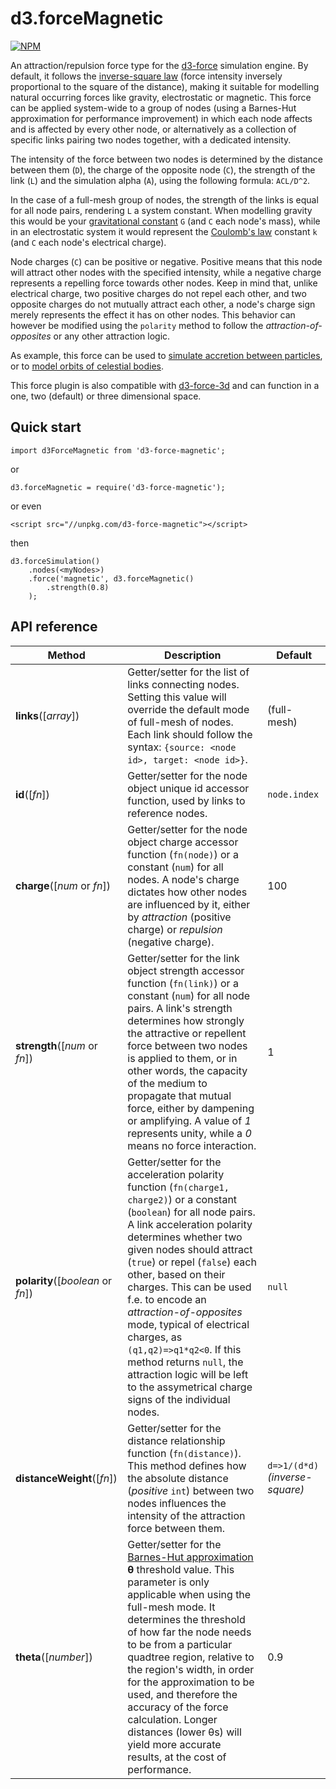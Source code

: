 # d3.forceMagnetic

[![NPM](https://nodei.co/npm/d3-force-magnetic.png?compact=true)](https://nodei.co/npm/d3-force-magnetic/)

An attraction/repulsion force type for the [d3-force](https://github.com/d3/d3-force) simulation engine. By default, it follows the [inverse-square law](https://en.wikipedia.org/wiki/Inverse-square_law) (force intensity inversely proportional to the square of the distance), making it suitable for modelling natural occurring forces like gravity, electrostatic or magnetic.
This force can be applied system-wide to a group of nodes (using a Barnes-Hut approximation for performance improvement) in which each node affects and is affected by every other node, or alternatively as a collection of specific links pairing two nodes together, with a dedicated intensity.

The intensity of the force between two nodes is determined by the distance between them (`D`), the charge of the opposite node (`C`), the strength of the link (`L`) and the simulation alpha (`A`), using the following formula: `ACL/D^2`.

In the case of a full-mesh group of nodes, the strength of the links is equal for all node pairs, rendering `L` a system constant. When modelling gravity this would be your [gravitational constant](https://en.wikipedia.org/wiki/Gravitational_constant) `G` (and `C` each node's mass), while in an electrostatic system it would represent the [Coulomb's law](https://en.wikipedia.org/wiki/Coulomb%27s_law) constant `k` (and `C` each node's electrical charge).

Node charges (`C`) can be positive or negative. Positive means that this node will attract other nodes with the specified intensity, while a negative charge represents a repelling force towards other nodes. Keep in mind that, unlike electrical charge, two positive charges do not repel each other, and two opposite charges do not mutually attract each other, a node's charge sign merely represents the effect it has on other nodes. This behavior can however be modified using the `polarity` method to follow the *attraction-of-opposites* or any other attraction logic.

As example, this force can be used to [simulate accretion between particles](https://bl.ocks.org/vasturiano/27fbd16d7e9131fbc8e8e93113f9896c), or to [model orbits of celestial bodies](https://bl.ocks.org/vasturiano/54dd054d22be863da5afe2db02e033e2).

This force plugin is also compatible with [d3-force-3d](https://github.com/vasturiano/d3-force-3d) and can function in a one, two (default) or three dimensional space.

## Quick start

```
import d3ForceMagnetic from 'd3-force-magnetic';
```
or
```
d3.forceMagnetic = require('d3-force-magnetic');
```
or even
```
<script src="//unpkg.com/d3-force-magnetic"></script>
```
then
```
d3.forceSimulation()
    .nodes(<myNodes>)
    .force('magnetic', d3.forceMagnetic()
        .strength(0.8)   
    );
```

## API reference

| Method | Description | Default |
| ------------------ | -------------------------------------------------------------------------------------------------------------------------- | ------------- |
| <b>links</b>([<i>array</i>]) | Getter/setter for the list of links connecting nodes. Setting this value will override the default mode of full-mesh of nodes. Each link should follow the syntax: `{source: <node id>, target: <node id>}`. | (full-mesh) |
| <b>id</b>([<i>fn</i>]) | Getter/setter for the node object unique id accessor function, used by links to reference nodes. | `node.index` |
| <b>charge</b>([<i>num</i> or <i>fn</i>]) | Getter/setter for the node object charge accessor function (`fn(node)`) or a constant (`num`) for all nodes. A node's charge dictates how other nodes are influenced by it, either by *attraction* (positive charge) or *repulsion* (negative charge). | 100 |
| <b>strength</b>([<i>num</i> or <i>fn</i>]) | Getter/setter for the link object strength accessor function (`fn(link)`) or a constant (`num`) for all node pairs. A link's strength determines how strongly the attractive or repellent force between two nodes is applied to them, or in other words, the capacity of the medium to propagate that mutual force, either by dampening or amplifying. A value of *1* represents unity, while a *0* means no force interaction. | 1 |
| <b>polarity</b>([<i>boolean</i> or <i>fn</i>]) | Getter/setter for the acceleration polarity function (`fn(charge1, charge2)`) or a constant (`boolean`) for all node pairs. A link acceleration polarity determines whether two given nodes should attract (`true`) or repel (`false`) each other, based on their charges. This can be used f.e. to encode an *attraction-of-opposites* mode, typical of electrical charges, as `(q1,q2)=>q1*q2<0`. If this method returns `null`, the attraction logic will be left to the assymetrical charge signs of the individual nodes. | `null` | 
| <b>distanceWeight</b>([<i>fn</i>]) | Getter/setter for the distance relationship function (`fn(distance)`). This method defines how the absolute distance (*positive* `int`) between two nodes influences the intensity of the attraction force between them. | `d=>1/(d*d)` *(inverse-square)* |
| <b>theta</b>([<i>number</i>]) | Getter/setter for the [Barnes-Hut approximation](https://en.wikipedia.org/wiki/Barnes%E2%80%93Hut_simulation) **θ** threshold value. This parameter is only applicable when using the full-mesh mode. It determines the threshold of how far the node needs to be from a particular quadtree region, relative to the region's width, in order for the approximation to be used, and therefore the accuracy of the force calculation. Longer distances (lower θs) will yield more accurate results, at the cost of performance. | 0.9 |

